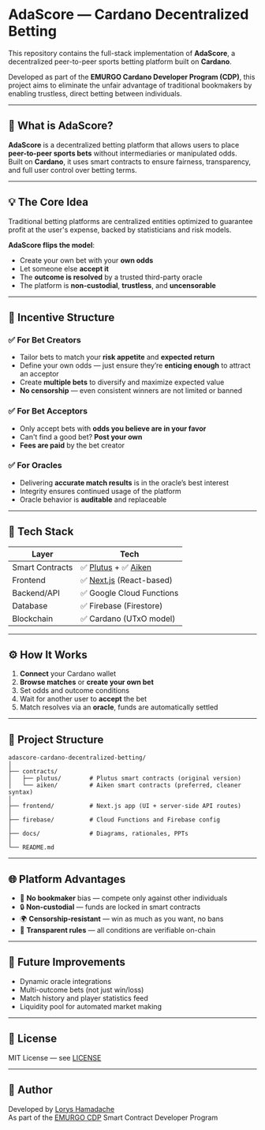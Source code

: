 # AdaScore — Cardano Decentralized Betting

This repository contains the full-stack implementation of **AdaScore**, a decentralized peer-to-peer sports betting platform built on **Cardano**.

Developed as part of the **EMURGO Cardano Developer Program (CDP)**, this project aims to eliminate the unfair advantage of traditional bookmakers by enabling trustless, direct betting between individuals.

---

## 🎯 What is AdaScore?

**AdaScore** is a decentralized betting platform that allows users to place **peer-to-peer sports bets** without intermediaries or manipulated odds.  
Built on **Cardano**, it uses smart contracts to ensure fairness, transparency, and full user control over betting terms.

---

## 💡 The Core Idea

Traditional betting platforms are centralized entities optimized to guarantee profit at the user's expense, backed by statisticians and risk models.

**AdaScore flips the model**:

- Create your own bet with your **own odds**
- Let someone else **accept it**
- The **outcome is resolved** by a trusted third-party oracle
- The platform is **non-custodial**, **trustless**, and **uncensorable**

---

## 🔐 Incentive Structure

### ✅ For Bet Creators

- Tailor bets to match your **risk appetite** and **expected return**
- Define your own odds — just ensure they’re **enticing enough** to attract an acceptor
- Create **multiple bets** to diversify and maximize expected value
- **No censorship** — even consistent winners are not limited or banned

### ✅ For Bet Acceptors

- Only accept bets with **odds you believe are in your favor**
- Can't find a good bet? **Post your own**
- **Fees are paid** by the bet creator

### ✅ For Oracles

- Delivering **accurate match results** is in the oracle’s best interest
- Integrity ensures continued usage of the platform
- Oracle behavior is **auditable** and replaceable

---

## 🧱 Tech Stack

| Layer        | Tech                            |
|--------------|----------------------------------|
| Smart Contracts | ✅ [Plutus](https://github.com/input-output-hk/plutus) + ✅ [Aiken](https://aiken-lang.org) |
| Frontend     | ✅ [Next.js](https://nextjs.org/) (React-based)          |
| Backend/API  | ✅ Google Cloud Functions          |
| Database     | ✅ Firebase (Firestore)           |
| Blockchain   | ✅ Cardano (UTxO model)            |

---

## ⚙️ How It Works

1. **Connect** your Cardano wallet
2. **Browse matches** or **create your own bet**
3. Set odds and outcome conditions
4. Wait for another user to **accept** the bet
5. Match resolves via an **oracle**, funds are automatically settled

---

## 📁 Project Structure

```
adascore-cardano-decentralized-betting/
│
├── contracts/
│   ├── plutus/        # Plutus smart contracts (original version)
│   └── aiken/         # Aiken smart contracts (preferred, cleaner syntax)
│
├── frontend/          # Next.js app (UI + server-side API routes)
│
├── firebase/          # Cloud Functions and Firebase config
│
├── docs/              # Diagrams, rationales, PPTs
│
└── README.md
```

---

## 🌐 Platform Advantages

- 🧠 **No bookmaker** bias — compete only against other individuals
- 🔒 **Non-custodial** — funds are locked in smart contracts
- 🌍 **Censorship-resistant** — win as much as you want, no bans
- 🧾 **Transparent rules** — all conditions are verifiable on-chain

---

## 🧠 Future Improvements

- Dynamic oracle integrations
- Multi-outcome bets (not just win/loss)
- Match history and player statistics feed
- Liquidity pool for automated market making

---

## 📄 License

MIT License — see [LICENSE](./LICENSE)

---

## 👤 Author

Developed by [Lorys Hamadache](https://github.com/LorysHamadache)  
As part of the [EMURGO CDP](https://education.emurgo.io/) Smart Contract Developer Program
